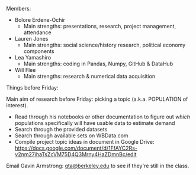 Members: 

- Bolore Erdene-Ochir
  - Main strengths: presentations, research, project management, attendance
- Lauren Jones
  - Main strengths: social science/history research, political economy components
- Lea Yamashiro
  - Main strengths: coding in Pandas, Numpy, GitHub & DataHub
- Will Flee
  - Main strengths: research & numerical data acquisition
 
Things before Friday: 

Main aim of research before Friday: picking a topic (a.k.a. POPULATION of interest). 
- Read through his notebooks or other documentation to figure out *which* populations specifically will have usable data to estimate demand
- Search through the provided datasets
- Search through available sets on WBData.com
- Compile project topic ideas in document in Google Drive: https://docs.google.com/document/d/1FfAYC2Rs-v2nm27ihaTsZcVM75D4Q3Mrny4HaZDmnBc/edit

Email Gavin Armstrong: gta@berkeley.edu to see if they're still in the class. 



